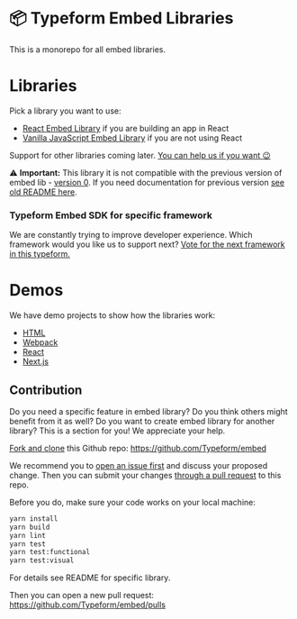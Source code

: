 


# 📦 Typeform Embed Libraries

This is a monorepo for all embed libraries.

# Libraries

Pick a library you want to use:

- [React Embed Library](./packages/embed-react) if you are building an app in React
- [Vanilla JavaScript Embed Library](./packages/embed) if you are not using React

Support for other libraries coming later. [You can help us if you want 😉](#contribution)

⚠️ **Important:** This library it is not compatible with the previous version of embed lib - [version 0](https://github.com/Typeform/embed/tree/master). If you need documentation for previous version [see old README here](https://github.com/Typeform/embed/tree/master#readme).

### Typeform Embed SDK for specific framework

We are constantly trying to improve developer experience. Which framework would you like us to support next? [Vote for the next framework in this typeform.](https://survey.typeform.com/to/BLNXtGno)

# Demos

We have demo projects to show how the libraries work:

- [HTML](./packages/demo-html)
- [Webpack](./packages/demo-webpack)
- [React](./packages/demo-react)
- [Next.js](./packages/demo-nextjs)

## Contribution

Do you need a specific feature in embed library? Do you think others might benefit from it as well? Do you want to create embed library for another library? This is a section for you! We appreciate your help.

[Fork and clone](https://docs.github.com/en/github/getting-started-with-github/fork-a-repo) this Github repo: https://github.com/Typeform/embed

We recommend you to [open an issue first](https://github.com/Typeform/embed/issues) and discuss your proposed change. Then you can submit your changes [through a pull request](https://docs.github.com/en/github/collaborating-with-issues-and-pull-requests/about-pull-requests) to this repo.

Before you do, make sure your code works on your local machine:

```bash
yarn install
yarn build
yarn lint
yarn test
yarn test:functional
yarn test:visual
```

For details see README for specific library.

Then you can open a new pull request: https://github.com/Typeform/embed/pulls
